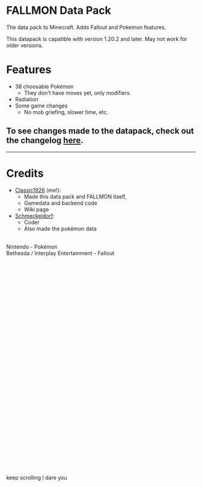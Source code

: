 # FALLMON Data Pack
 
The data pack to Minecraft. Adds Fallout and Pokemon features.

This datapack is capatible with version 1.20.2 and later. May not work for older versions.

# Features
* 38 choosable Pokémon
   * They don't have moves yet, only modifiers.
* Radiation
* Some game changes
  * No mob griefing, slower time, etc.
## To see changes made to the datapack, check out the changelog [here](https://github.com/ClassicBoost/FALLMON-Data-Pack/blob/main/CHANGELOG.md).

-----------------------------------------------
# Credits
* [Classic1926](https://www.youtube.com/channel/UCKcqlPIGcsoiGl9qsasAJhw) (me!):
  * Made this data pack and FALLMON itself,
  * Gamedata and backend code
  * Wiki page
* [Schmeckeldorf](https://www.youtube.com/@Schmeckeldorf.):
  * Coder
  * Also made the pokémon data
<br>
Nintendo - Pokémon<br>
Bethesda / Interplay Entertainment - Fallout<br>
<br>
<br>
<br>
<br>
<br>
<br>
<br>
<br>
<br>
<br>
<br>
<br>
<br>
<br>
<br>
<br>
<br>
<br>
<br>
<br>
<br>
<br>
<br>
<br>
<br>
<br>
<br>
<br>
<br>
<br>
<br>
<br>
<br>
<br>
keep scrolling I dare you
